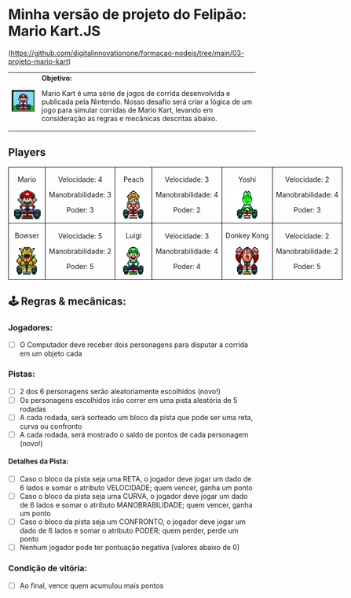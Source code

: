 # Minha versão de projeto do Felipão: Mario Kart.JS
(https://github.com/digitalinnovationone/formacao-nodejs/tree/main/03-projeto-mario-kart)

<table>
    <tr>
        <td>
            <img src="./docs/header.gif" alt="Mario Kart" width="200">
        </td>
        <td>
            <b>Objetivo:</b>
            <p>Mario Kart é uma série de jogos de corrida desenvolvida e publicada pela Nintendo. Nosso desafio será criar a lógica de um jogo para simular corridas de Mario Kart, levando em consideração as regras e mecânicas descritas abaixo.</p>
        </td>
    </tr>
</table>

## Players

<table style="border-collapse: collapse; width: 800px; margin: 0 auto;">
    <tr>
        <td style="border: 1px solid black; text-align: center;">
            <p>Mario</p>
            <img src="./docs/mario.gif" alt="Mario Kart" width="60" height="60">
        </td>
        <td style="border: 1px solid black; text-align: center;">
            <p>Velocidade: 4</p>
            <p>Manobrabilidade: 3</p>
            <p>Poder: 3</p>
        </td>
        <td style="border: 1px solid black; text-align: center;">
            <p>Peach</p>
            <img src="./docs/peach.gif" alt="Mario Kart" width="60" height="60">
        </td>
        <td style="border: 1px solid black; text-align: center;">
            <p>Velocidade: 3</p>
            <p>Manobrabilidade: 4</p>
            <p>Poder: 2</p>
        </td>
        <td style="border: 1px solid black; text-align: center;">
            <p>Yoshi</p>
            <img src="./docs/yoshi.gif" alt="Mario Kart" width="60" height="60">
        </td>
        <td style="border: 1px solid black; text-align: center;">
            <p>Velocidade: 2</p>
            <p>Manobrabilidade: 4</p>
            <p>Poder: 3</p>
        </td>
    </tr>
    <tr>
        <td style="border: 1px solid black; text-align: center;">
            <p>Bowser</p>
            <img src="./docs/bowser.gif" alt="Mario Kart" width="60" height="60">
        </td>
        <td style="border: 1px solid black; text-align: center;">
            <p>Velocidade: 5</p>
            <p>Manobrabilidade: 2</p>
            <p>Poder: 5</p>
        </td>
        <td style="border: 1px solid black; text-align: center;">
            <p>Luigi</p>
            <img src="./docs/luigi.gif" alt="Mario Kart" width="60" height="60">
        </td>
        <td style="border: 1px solid black; text-align: center;">
            <p>Velocidade: 3</p>
            <p>Manobrabilidade: 4</p>
            <p>Poder: 4</p>
        </td>
        <td style="border: 1px solid black; text-align: center;">
            <p>Donkey Kong</p>
            <img src="./docs/dk.gif" alt="Mario Kart" width="60" height="60">
        </td>
        <td style="border: 1px solid black; text-align: center;">
            <p>Velocidade: 2</p>
            <p>Manobrabilidade: 2</p>
            <p>Poder: 5</p>
        </td>
    </tr>
</table>

## 🕹️ Regras & mecânicas:

### Jogadores:
- [ ] O Computador deve receber dois personagens para disputar a corrida em um objeto cada

### Pistas:
- [ ] 2 dos 6 personagens serão aleatoriamente escolhidos (novo!)
- [ ] Os personagens escolhidos irão correr em uma pista aleatória de 5 rodadas
- [ ] A cada rodada, será sorteado um bloco da pista que pode ser uma reta, curva ou confronto
- [ ] A cada rodada, será mostrado o saldo de pontos de cada personagem (novo!)

#### Detalhes da Pista:
  - [ ] Caso o bloco da pista seja uma RETA, o jogador deve jogar um dado de 6 lados e somar o atributo VELOCIDADE; quem vencer, ganha um ponto
  - [ ] Caso o bloco da pista seja uma CURVA, o jogador deve jogar um dado de 6 lados e somar o atributo MANOBRABILIDADE; quem vencer, ganha um ponto
  - [ ] Caso o bloco da pista seja um CONFRONTO, o jogador deve jogar um dado de 6 lados e somar o atributo PODER; quem perder, perde um ponto
  - [ ] Nenhum jogador pode ter pontuação negativa (valores abaixo de 0)

### Condição de vitória:
- [ ] Ao final, vence quem acumulou mais pontos
